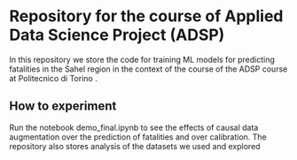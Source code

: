 # Repository for the course of Applied Data Science Project (ADSP)
In this repository we store the code for training ML models for predicting fatalities in the Sahel region in the context of the course of the ADSP course at Politecnico di Torino .
## How to experiment
Run the notebook demo_final.ipynb to see the effects of causal data augmentation over the prediction of fatalities and over calibration.
The repository also stores analysis of the datasets we used and explored
